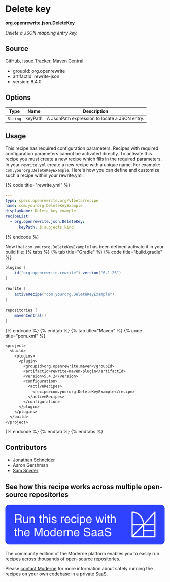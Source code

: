 # Delete key

**org.openrewrite.json.DeleteKey**

_Delete a JSON mapping entry key._

## Source

[GitHub](https://github.com/openrewrite/rewrite/blob/main/rewrite-json/src/main/java/org/openrewrite/json/DeleteKey.java), [Issue Tracker](https://github.com/openrewrite/rewrite/issues), [Maven Central](https://central.sonatype.com/artifact/org.openrewrite/rewrite-json/8.4.0/jar)

* groupId: org.openrewrite
* artifactId: rewrite-json
* version: 8.4.0

## Options

| Type | Name | Description |
| -- | -- | -- |
| `String` | keyPath | A JsonPath expression to locate a JSON entry. |


## Usage

This recipe has required configuration parameters. Recipes with required configuration parameters cannot be activated directly. To activate this recipe you must create a new recipe which fills in the required parameters. In your `rewrite.yml` create a new recipe with a unique name. For example: `com.yourorg.DeleteKeyExample`.
Here's how you can define and customize such a recipe within your rewrite.yml:

{% code title="rewrite.yml" %}
```yaml
---
type: specs.openrewrite.org/v1beta/recipe
name: com.yourorg.DeleteKeyExample
displayName: Delete key example
recipeList:
  - org.openrewrite.json.DeleteKey:
      keyPath: $.subjects.kind
```
{% endcode %}

Now that `com.yourorg.DeleteKeyExample` has been defined activate it in your build file:
{% tabs %}
{% tab title="Gradle" %}
{% code title="build.gradle" %}
```groovy
plugins {
    id("org.openrewrite.rewrite") version("6.1.26")
}

rewrite {
    activeRecipe("com.yourorg.DeleteKeyExample")
}

repositories {
    mavenCentral()
}
```
{% endcode %}
{% endtab %}
{% tab title="Maven" %}
{% code title="pom.xml" %}
```markup
<project>
  <build>
    <plugins>
      <plugin>
        <groupId>org.openrewrite.maven</groupId>
        <artifactId>rewrite-maven-plugin</artifactId>
        <version>5.4.2</version>
        <configuration>
          <activeRecipes>
            <recipe>com.yourorg.DeleteKeyExample</recipe>
          </activeRecipes>
        </configuration>
      </plugin>
    </plugins>
  </build>
</project>
```
{% endcode %}
{% endtab %}
{% endtabs %}

## Contributors
* [Jonathan Schneider](mailto:jkschneider@gmail.com)
* Aaron Gershman
* [Sam Snyder](mailto:sam@moderne.io)


## See how this recipe works across multiple open-source repositories

[![Moderne Link Image](/.gitbook/assets/ModerneRecipeButton.png)](https://app.moderne.io/recipes/org.openrewrite.json.DeleteKey)

The community edition of the Moderne platform enables you to easily run recipes across thousands of open-source repositories.

Please [contact Moderne](https://moderne.io/product) for more information about safely running the recipes on your own codebase in a private SaaS.
